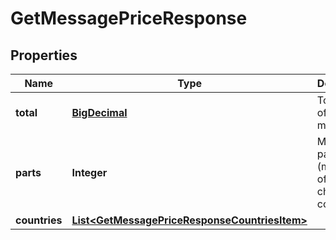 
# GetMessagePriceResponse

## Properties
Name | Type | Description | Notes
------------ | ------------- | ------------- | -------------
**total** | [**BigDecimal**](BigDecimal.md) | Total price of the message. | 
**parts** | **Integer** | Message parts (multiples of 160 characters) count. | 
**countries** | [**List&lt;GetMessagePriceResponseCountriesItem&gt;**](GetMessagePriceResponseCountriesItem.md) |  | 



